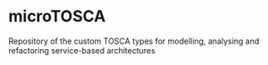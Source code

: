 # microTOSCA
Repository of the custom TOSCA types for modelling, analysing and refactoring service-based architectures
